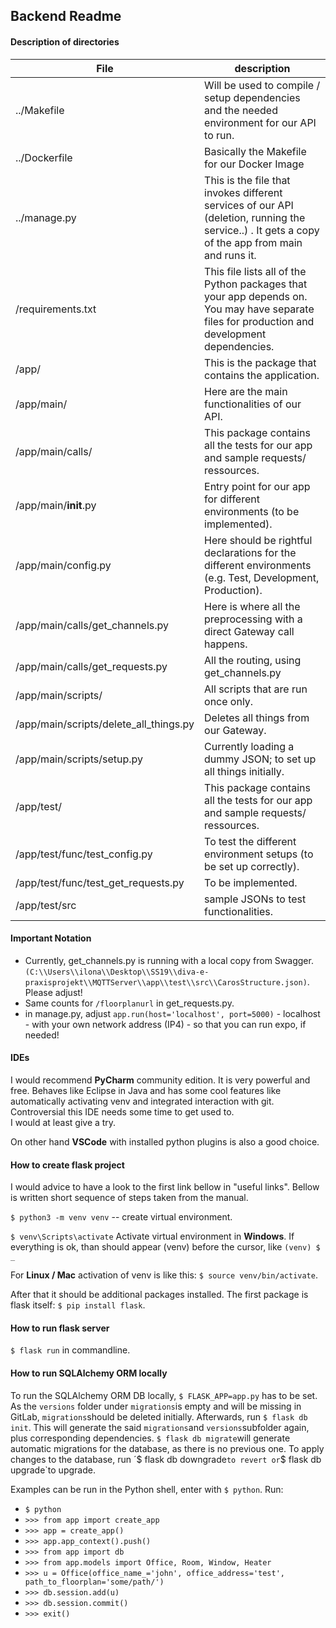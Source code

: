 ## **Backend Readme**

#### **Description of directories**
| File | description |
| ------ | ------ |
| ../Makefile | Will be used to compile / setup dependencies and the needed environment for our API to run. |
| ../Dockerfile | Basically the Makefile for our Docker Image |
| ../manage.py | This is the file that invokes different services of our API (deletion, running the service..) . It gets a copy of the app from main and runs it. |
| /requirements.txt | This file lists all of the Python packages that your app depends on. You may have separate files for production and development dependencies. |
| /app/ | This is the package that contains the application. | 
| /app/main/ | Here are the main functionalities of our API. |
| /app/main/calls/ | This package contains all the tests for our app and sample requests/ ressources. |
| /app/main/__init__.py| Entry point for our app for different environments (to be implemented). |
| /app/main/config.py| Here should be rightful declarations for the different environments (e.g. Test, Development, Production). |
| /app/main/calls/get_channels.py | Here is where all the preprocessing with a direct Gateway call happens. |
| /app/main/calls/get_requests.py | All the routing, using get_channels.py  |
| /app/main/scripts/ | All scripts that are run once only. |
| /app/main/scripts/delete_all_things.py | Deletes all things from our Gateway. |
| /app/main/scripts/setup.py | Currently loading a dummy JSON; to set up all things initially. |
| /app/test/ | This package contains all the tests for our app and sample requests/ ressources. |
| /app/test/func/test_config.py | To test the different environment setups (to be set up correctly). |
| /app/test/func/test_get_requests.py | To be implemented. |
| /app/test/src | sample JSONs to test functionalities. |

#### **Important Notation**
*  Currently, get_channels.py is running with a local copy from Swagger. `(C:\\Users\\ilona\\Desktop\\SS19\\diva-e-praxisprojekt\\MQTTServer\\app\\test\\src\\CarosStructure.json)`. Please adjust!
*  Same counts for `/floorplanurl` in get_requests.py.
*  in manage.py, adjust `app.run(host='localhost', port=5000)` - localhost - with your own network address (IP4) - so that you can run expo, if needed!

#### **IDEs**
I would recommend **PyCharm** community edition. It is very powerful and free. 
Behaves like Eclipse in Java and has some cool features like automatically activating venv and integrated interaction with git.  
Controversial this IDE needs some time to get used to.  
I would at least give a try.

On other hand **VSCode** with installed python plugins is also a good choice.

#### **How to create flask project**
I would advice to have a look to the first link bellow in "useful links". 
Bellow is written short sequence of steps taken from the manual.

`$ python3 -m venv venv` -- create virtual environment.

`$ venv\Scripts\activate` Activate virtual environment in **Windows**. 
If everything is ok, than should appear (venv) before the cursor, like `(venv) $ _`

For **Linux / Mac** activation of venv is like this: `$ source venv/bin/activate`.

After that it should be additional packages installed. The first package is flask itself: `$ pip install flask`.

#### **How to run flask server**
`$ flask run` in commandline. 

#### **How to run SQLAlchemy ORM  locally** ###
To run the SQLAlchemy ORM DB locally, `$ FLASK_APP=app.py` has to be set.
As the `versions` folder under `migrations`is empty and will be missing in GitLab, `migrations`should be deleted initially.
Afterwards, run `$ flask db init`. This will generate the said `migrations`and `versions`subfolder again, plus corresponding dependencies.
`$ flask db migrate`will generate automatic migrations for the database, as there is no previous one.
To apply changes to the database, run ´$ flask db downgrade` to revert or `$ flask db upgrade`to upgrade.

Examples can be run in the Python shell, enter with `$ python`. 
Run: 
* `$ python`
* `>>> from app import create_app`
* `>>> app = create_app()`
* `>>> app.app_context().push()`
* `>>> from app import db ` 
* `>>> from app.models import Office, Room, Window, Heater`
* `>>> u = Office(office_name_='john', office_address='test', path_to_floorplan='some/path/')`
* `>>> db.session.add(u)`
* `>>> db.session.commit()`
* `>>> exit()`

  